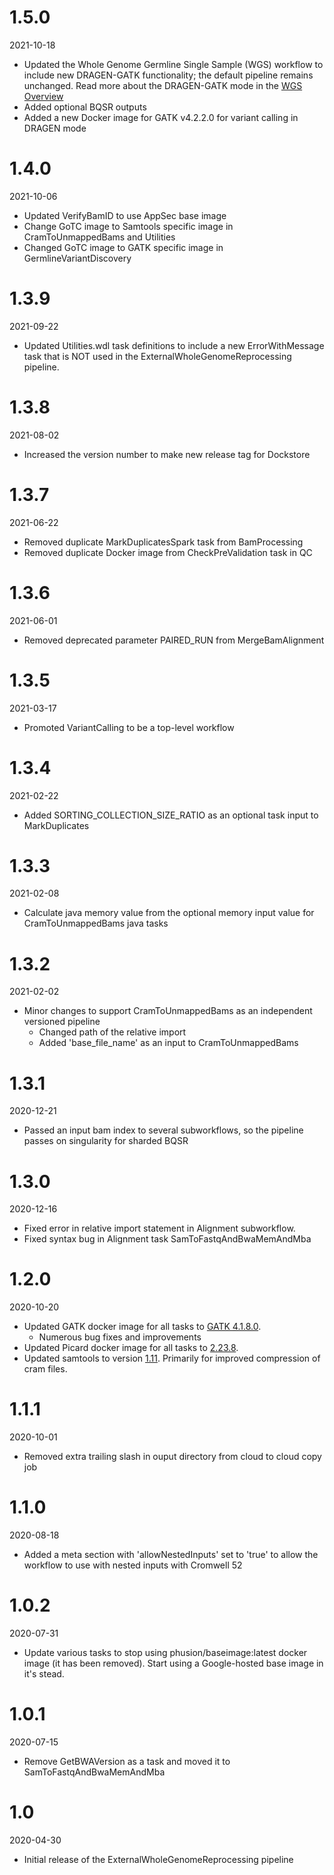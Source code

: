 # 1.5.0
2021-10-18

* Updated the Whole Genome Germline Single Sample (WGS) workflow to include new DRAGEN-GATK functionality; the default pipeline remains unchanged. Read more about the DRAGEN-GATK mode in the [WGS Overview](https://broadinstitute.github.io/warp/docs/Pipelines/Whole_Genome_Germline_Single_Sample_Pipeline/README)
* Added optional BQSR outputs
* Added a new Docker image for GATK v4.2.2.0 for variant calling in DRAGEN mode

# 1.4.0
2021-10-06

* Updated VerifyBamID to use AppSec base image
* Change GoTC image to Samtools specific image in CramToUnmappedBams and Utilities
* Changed GoTC image to GATK specific image in GermlineVariantDiscovery

# 1.3.9
2021-09-22

* Updated Utilities.wdl task definitions to include a new ErrorWithMessage task that is NOT used in the ExternalWholeGenomeReprocessing pipeline.

# 1.3.8
2021-08-02

* Increased the version number to make new release tag for Dockstore 

# 1.3.7
2021-06-22

* Removed duplicate MarkDuplicatesSpark task from BamProcessing
* Removed duplicate Docker image from CheckPreValidation task in QC

# 1.3.6
2021-06-01 

* Removed deprecated parameter PAIRED_RUN from MergeBamAlignment

# 1.3.5
2021-03-17

* Promoted VariantCalling to be a top-level workflow

# 1.3.4
2021-02-22

* Added SORTING_COLLECTION_SIZE_RATIO as an optional task input to MarkDuplicates

# 1.3.3
2021-02-08

* Calculate java memory value from the optional memory input value for CramToUnmappedBams java tasks

# 1.3.2
2021-02-02

* Minor changes to support CramToUnmappedBams as an independent versioned pipeline
    * Changed path of the relative import
    * Added 'base_file_name' as an input to CramToUnmappedBams

# 1.3.1
2020-12-21

* Passed an input bam index to several subworkflows, so the pipeline passes on singularity for sharded BQSR

# 1.3.0
2020-12-16

* Fixed error in relative import statement in Alignment subworkflow.
* Fixed syntax bug in Alignment task SamToFastqAndBwaMemAndMba

# 1.2.0
2020-10-20

* Updated GATK docker image for all tasks to [GATK 4.1.8.0](https://github.com/broadinstitute/gatk/releases/tag/4.1.8.0).
    * Numerous bug fixes and improvements
* Updated Picard docker image for all tasks to [2.23.8](https://github.com/broadinstitute/picard/releases/tag/2.23.8).
* Updated samtools to version [1.11](https://github.com/samtools/samtools/releases/tag/1.11).  Primarily for improved compression of cram files.

# 1.1.1
2020-10-01

* Removed extra trailing slash in ouput directory from cloud to cloud copy job

# 1.1.0
2020-08-18

* Added a meta section with 'allowNestedInputs' set to 'true' to allow the workflow to use with nested inputs with Cromwell 52

# 1.0.2
2020-07-31

* Update various tasks to stop using phusion/baseimage:latest docker image (it has been removed).  Start using a Google-hosted base image in it's stead.

# 1.0.1
2020-07-15

* Remove GetBWAVersion as a task and moved it to SamToFastqAndBwaMemAndMba

# 1.0
2020-04-30

* Initial release of the ExternalWholeGenomeReprocessing pipeline
